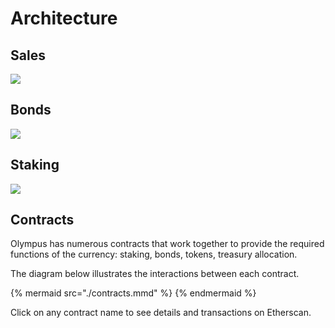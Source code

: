 # Architecture

## Sales

![](../.gitbook/assets/sales.png)

## Bonds

![](../.gitbook/assets/bonds.png)

## Staking

![](../.gitbook/assets/staking.png)

## Contracts

Olympus has numerous contracts that work together to provide the required functions of the currency: staking, bonds, tokens, treasury allocation.

The diagram below illustrates the interactions between each contract.

{% mermaid src="./contracts.mmd" %}
{% endmermaid %}

Click on any contract name to see details and transactions on Etherscan.
